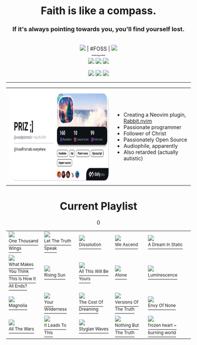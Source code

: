 <div align="center">
  <h1>
    Faith is like a compass.
  </h1>
  <h3>
    If it's always pointing towards you, you'll find yourself lost.
  </h3>
  <br>
  <img src="https://abs-0.twimg.com/emoji/v2/svg/1f1fa-1f1f8.svg" height="14px"/> | #FOSS | <img src="https://abs.twimg.com/responsive-web/client-web/1f52b.1465b29a.svg" height="14px"/><br>
  —~—<br>
  <a href="https://x.com/voxelprismatic"><img
    src="https://img.shields.io/badge/VoxelPrismatic-white?style=flat&logo=x&logoColor=white&labelColor=black"
  /></a>
  <a href="https://discord.com"><img
    src="https://img.shields.io/badge/VoxelPrismatic-white?style=flat&logo=discord&logoColor=white&labelColor=blue"
  /></a>
  <a href="https://github.com/voxelprismatic"><img
    src="https://img.shields.io/badge/VoxelPrismatic-white?style=flat&logo=github&logoColor=white&labelColor=grey"
  /></a>

  <br>

<a href="https://cash.app/$VoxelPrismatic"><img
    src="https://img.shields.io/badge/VoxelPrismatic-white?style=flat&logo=cashapp&logoColor=white&labelColor=green"
/></a>
<a href="https://patreon.com/voxelprismatic"><img
    src="https://img.shields.io/badge/VoxelPrismatic-white?style=flat&logo=patreon&logoColor=white&labelColor=red"
  /></a>
<a href="https://patreon.com/voxelprismatic"><img
    src="https://img.shields.io/badge/VoxelPrismatic-white?style=flat&logo=liberapay&logoColor=white&labelColor=yellow"
  /></a>

<hr/>

<table>
  <tr align="left">
    <td>
      <!-- daily.dev -->
      <a href="https://app.daily.dev/voxelprismatic">
        <img src="./devcard.png" height="256" alt="VoxelPrismatic's Dev Card"/>
      </a>
    </td>
    <td>

- Creating a Neovim plugin, [Rabbit.nvim](https://github.com/voxelprismatic/rabbit.nvim)
- Passionate programmer
- Follower of Christ
- Passionately Open Source
- Audiophile, apparently
- Also retarded (actually autistic)

</td>
  </tr>
</table>

  <h1>Current Playlist</h1>

0

<table>
<tr>

<td>
	<a href="https://whitemothblackbutterfly.bandcamp.com/album/one-thousand-wings" target="_blank">
		<img src="https://f4.bcbits.com/img/a0934133983_5.jpg" width="128px"/><br/>
		<sup>One Thousand Wings</sup>
	</a>
</td>

<td>
	<a href="https://earthside.bandcamp.com/album/let-the-truth-speak" target="_blank">
		<img src="https://f4.bcbits.com/img/a2389434154_5.jpg" width="128px"/><br/>
		<sup>Let The Truth Speak</sup>
	</a>
</td>

<td>
	<a href="https://kscopemusic.bandcamp.com/album/dissolution" target="_blank">
		<img src="https://f4.bcbits.com/img/a3906062646_5.jpg" width="128px"/><br/>
		<sup>Dissolution</sup>
	</a>
</td>

<td>
	<a href="https://kscopemusic.bandcamp.com/album/we-ascend" target="_blank">
		<img src="https://f4.bcbits.com/img/a0599059969_5.jpg" width="128px"/><br/>
		<sup>We Ascend</sup>
	</a>
</td>

<td>
	<a href="https://earthside.bandcamp.com/album/a-dream-in-static" target="_blank">
		<img src="https://f4.bcbits.com/img/a2220009983_5.jpg" width="128px"/><br/>
		<sup>A Dream In Static</sup>
	</a>
</td>

</tr>
<tr>

<td>
	<a href="https://deepelmrecords.bandcamp.com/album/what-makes-you-think-this-is-how-it-all-ends" target="_blank">
		<img src="https://f4.bcbits.com/img/a3944524726_5.jpg" width="128px"/><br/>
		<sup>What Makes You Think<br>This Is How It All Ends?</sup>
	</a>
</td>

<td>
	<a href="https://kscopemusic.bandcamp.com/album/rising-sun" target="_blank">
		<img src="https://f4.bcbits.com/img/a0441544812_5.jpg" width="128px"/><br/>
		<sup>Rising Sun</sup>
	</a>
</td>

<td>
	<a href="https://kscopemusic.bandcamp.com/album/all-this-will-be-yours" target="_blank">
		<img src="https://f4.bcbits.com/img/a2775032393_5.jpg" width="128px"/><br/>
		<sup>All This Will Be Yours</sup>
	</a>
</td>

<td>
	<a href="https://kscopemusic.bandcamp.com/album/atone-expanded-edition" target="_blank">
		<img src="https://f4.bcbits.com/img/a1286739466_5.jpg" width="128px"/><br/>
		<sup>Atone</sup>
	</a>
</td>

<td>
	<a href="https://kscopemusic.bandcamp.com/album/luminescence" target="_blank">
		<img src="https://f4.bcbits.com/img/a1922605869_5.jpg" width="128px"/><br/>
		<sup>Luminescence</sup>
	</a>
</td>

</tr>
<tr>

<td>
	<a href="https://kscopemusic.bandcamp.com/album/magnolia-deluxe-edition" target="_blank">
		<img src="https://f4.bcbits.com/img/a2090706938_5.jpg" width="128px"/><br/>
		<sup>Magnolia</sup>
	</a>
</td>

<td>
	<a href="https://kscopemusic.bandcamp.com/album/your-wilderness" target="_blank">
		<img src="https://f4.bcbits.com/img/a0782605810_5.jpg" width="128px"/><br/>
		<sup>Your Wilderness</sup>
	</a>
</td>

<td>
	<a href="https://kscopemusic.bandcamp.com/album/the-cost-of-dreaming" target="_blank">
		<img src="https://f4.bcbits.com/img/a0091145112_5.jpg" width="128px"/><br/>
		<sup>The Cost Of Dreaming</sup>
	</a>
</td>

<td>
	<a href="https://kscopemusic.bandcamp.com/album/versions-of-the-truth" target="_blank">
		<img src="https://f4.bcbits.com/img/a3788685040_5.jpg" width="128px"/><br/>
		<sup>Versions Of The Truth</sup>
	</a>
</td>

<td>
	<a href="https://kscopemusic.bandcamp.com/album/envy-of-none" target="_blank">
		<img src="https://f4.bcbits.com/img/a0895106514_5.jpg" width="128px"/><br/>
		<sup>Envy Of None</sup>
	</a>
</td>

</tr>
<tr>

<td>
	<a href="https://kscopemusic.bandcamp.com/album/all-the-wars" target="_blank">
		<img src="https://f4.bcbits.com/img/a4132842949_5.jpg" width="128px"/><br/>
		<sup>All The Wars</sup>
	</a>
</td>

<td>
	<a href="https://kscopemusic.bandcamp.com/album/it-leads-to-this" target="_blank">
		<img src="https://f4.bcbits.com/img/a2988136713_5.jpg" width="128px"/><br/>
		<sup>It Leads To This</sup>
	</a>
</td>

<td>
	<a href="https://envyofnone.bandcamp.com/album/stygian-waves" target="_blank">
		<img src="https://f4.bcbits.com/img/a2394803561_5.jpg" width="128px"/><br/>
		<sup>Stygian Waves</sup>
	</a>
</td>

<td>
	<a href="https://kscopemusic.bandcamp.com/album/nothing-but-the-truth" target="_blank">
		<img src="https://f4.bcbits.com/img/a0725378087_5.jpg" width="128px"/><br/>
		<sup>Nothing But The Truth</sup>
	</a>
</td>

<td>
	<a href="https://earthside.bandcamp.com/track/frozen-heart-burning-world" target="_blank">
		<img src="https://f4.bcbits.com/img/a2063856956_5.jpg" width="128px"/><br/>
		<sup>frozen heart ~ burning world</sup>
	</a>
</td>

</tr>
</table>
</div>
